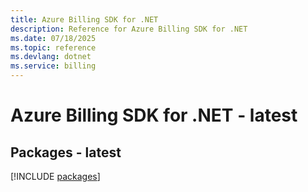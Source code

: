 ```yaml
---
title: Azure Billing SDK for .NET
description: Reference for Azure Billing SDK for .NET
ms.date: 07/18/2025
ms.topic: reference
ms.devlang: dotnet
ms.service: billing
---
```

# Azure Billing SDK for .NET - latest
## Packages - latest
[!INCLUDE [packages](billing-index.md)]